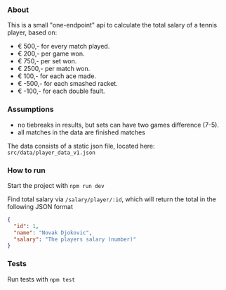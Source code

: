 ### About

This is a small "one-endpoint" api to calculate the total salary of a tennis player, based on:

- € 500,- for every match played.
- € 200,- per game won.
- € 750,- per set won.
- € 2500,- per match won.
- € 100,- for each ace made.
- € -500,- for each smashed racket.
- € -100,- for each double fault.

### Assumptions

- no tiebreaks in results, but sets can have two games difference (7-5).
- all matches in the data are finished matches

The data consists of a static json file, located here: `src/data/player_data_v1.json`

### How to run

Start the project with `npm run dev`

Find total salary via `/salary/player/:id`, which will return the total in the following JSON format

```json
{
  "id": 1,
  "name": "Novak Djokovic",
  "salary": "The players salary (number)"
}
```

### Tests

Run tests with `npm test`
